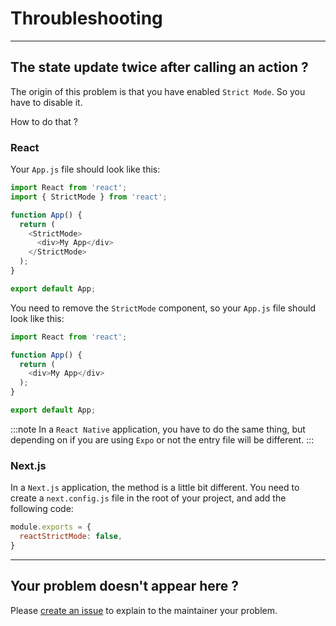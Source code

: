 # Throubleshooting

****

## The state update twice after calling an action ?

The origin of this problem is that you have enabled `Strict Mode`. So you have to disable it.

How to do that ?

### React

Your `App.js` file should look like this:

```js title="src/App.js"
import React from 'react';
import { StrictMode } from 'react';

function App() {
  return (
    <StrictMode>
      <div>My App</div>
    </StrictMode>
  );
}

export default App;
```

You need to remove the `StrictMode` component, so your `App.js` file should look like this:

```js title="src/App.js"
import React from 'react';

function App() {
  return (
    <div>My App</div>
  );
}

export default App;
```

:::note
In a `React Native` application, you have to do the same thing, but depending on if you are using `Expo` or not the entry file will be different.
:::

### Next.js

In a `Next.js` application, the method is a little bit different. You need to create a `next.config.js` file in the root of your project, and add the following code:

```js title="next.config.js"
module.exports = {
  reactStrictMode: false,
}
```

****

## Your problem doesn't appear here ?

Please [create an issue](https://github.com/react-gx/gx/issues) to explain to the maintainer your problem.